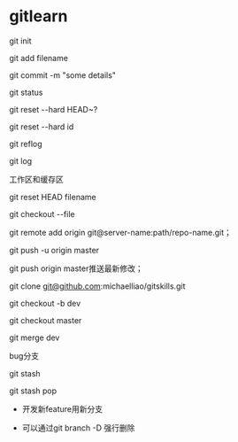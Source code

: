 # gitlearn

git init

git add filename

git commit -m "some details"

git status

git reset --hard HEAD~?

git reset --hard id 

git reflog

git log

工作区和缓存区

git reset HEAD filename

git checkout --file



git remote add origin git@server-name:path/repo-name.git；

git push -u origin master

git push origin master推送最新修改；



git clone git@github.com:michaelliao/gitskills.git



git checkout -b dev

git checkout master

git merge dev







bug分支

git stash

git stash pop



- 开发新feature用新分支

- 可以通过git branch -D <name>强行删除

